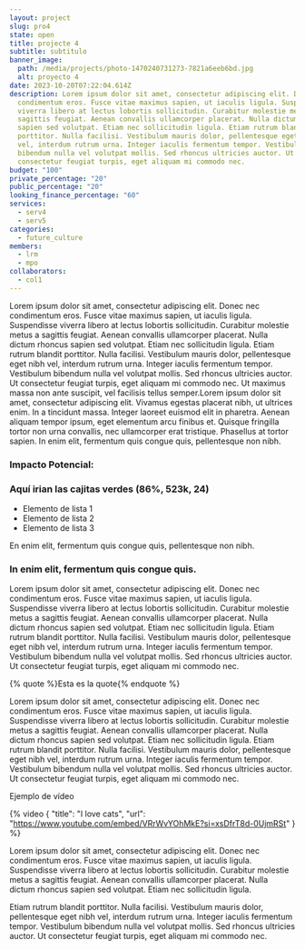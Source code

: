 ```yaml
---
layout: project
slug: pro4
state: open
title: projecte 4
subtitle: s﻿ubtitulo
banner_image:
  path: /media/projects/photo-1470240731273-7821a6eeb6bd.jpg
  alt: proyecto 4
date: 2023-10-20T07:22:04.614Z
description: Lorem ipsum dolor sit amet, consectetur adipiscing elit. Donec nec
  condimentum eros. Fusce vitae maximus sapien, ut iaculis ligula. Suspendisse
  viverra libero at lectus lobortis sollicitudin. Curabitur molestie metus a
  sagittis feugiat. Aenean convallis ullamcorper placerat. Nulla dictum rhoncus
  sapien sed volutpat. Etiam nec sollicitudin ligula. Etiam rutrum blandit
  porttitor. Nulla facilisi. Vestibulum mauris dolor, pellentesque eget nibh
  vel, interdum rutrum urna. Integer iaculis fermentum tempor. Vestibulum
  bibendum nulla vel volutpat mollis. Sed rhoncus ultricies auctor. Ut
  consectetur feugiat turpis, eget aliquam mi commodo nec.
budget: "100"
private_percentage: "20"
public_percentage: "20"
looking_finance_percentage: "60"
services:
  - serv4
  - serv5
categories:
  - future_culture
members:
  - lrm
  - mpo
collaborators:
  - col1
---
```

<!--StartFragment-->

Lorem ipsum dolor sit amet, consectetur adipiscing elit. Donec nec condimentum eros. Fusce vitae maximus sapien, ut iaculis ligula. Suspendisse viverra libero at lectus lobortis sollicitudin. Curabitur molestie metus a sagittis feugiat. Aenean convallis ullamcorper placerat. Nulla dictum rhoncus sapien sed volutpat. Etiam nec sollicitudin ligula. Etiam rutrum blandit porttitor. Nulla facilisi. Vestibulum mauris dolor, pellentesque eget nibh vel, interdum rutrum urna. Integer iaculis fermentum tempor. Vestibulum bibendum nulla vel volutpat mollis. Sed rhoncus ultricies auctor. Ut consectetur feugiat turpis, eget aliquam mi commodo nec. Ut maximus massa non ante suscipit, vel facilisis tellus semper.Lorem ipsum dolor sit amet, consectetur adipiscing elit. Vivamus egestas placerat nibh, ut ultrices enim. In a tincidunt massa. Integer laoreet euismod elit in pharetra. Aenean aliquam tempor ipsum, eget elementum arcu finibus et. Quisque fringilla tortor non urna convallis, nec ullamcorper erat tristique. Phasellus at tortor sapien. In enim elit, fermentum quis congue quis, pellentesque non nibh.

### Impacto Potencial:

### Aquí irian las cajitas verdes (86%, 523k, 24)

* Elemento de lista 1
* Elemento de lista 2
* Elemento de lista 3

En enim elit, fermentum quis congue quis, pellentesque non nibh.

### In enim elit, fermentum quis congue quis.

Lorem ipsum dolor sit amet, consectetur adipiscing elit. Donec nec condimentum eros. Fusce vitae maximus sapien, ut iaculis ligula. Suspendisse viverra libero at lectus lobortis sollicitudin. Curabitur molestie metus a sagittis feugiat. Aenean convallis ullamcorper placerat. Nulla dictum rhoncus sapien sed volutpat. Etiam nec sollicitudin ligula. Etiam rutrum blandit porttitor. Nulla facilisi. Vestibulum mauris dolor, pellentesque eget nibh vel, interdum rutrum urna. Integer iaculis fermentum tempor. Vestibulum bibendum nulla vel volutpat mollis. Sed rhoncus ultricies auctor. Ut consectetur feugiat turpis, eget aliquam mi commodo nec.

{% quote %}Esta es la quote{% endquote %}

Lorem ipsum dolor sit amet, consectetur adipiscing elit. Donec nec condimentum eros. Fusce vitae maximus sapien, ut iaculis ligula. Suspendisse viverra libero at lectus lobortis sollicitudin. Curabitur molestie metus a sagittis feugiat. Aenean convallis ullamcorper placerat. Nulla dictum rhoncus sapien sed volutpat. Etiam nec sollicitudin ligula. Etiam rutrum blandit porttitor. Nulla facilisi. Vestibulum mauris dolor, pellentesque eget nibh vel, interdum rutrum urna. Integer iaculis fermentum tempor. Vestibulum bibendum nulla vel volutpat mollis. Sed rhoncus ultricies auctor. Ut consectetur feugiat turpis, eget aliquam mi commodo nec.

Ejemplo de vídeo

{% video { "title": "I love cats", "url": "https://www.youtube.com/embed/VRrWvYOhMkE?si=xsDfrT8d-0UjmRSt" } %}

Lorem ipsum dolor sit amet, consectetur adipiscing elit. Donec nec condimentum eros. Fusce vitae maximus sapien, ut iaculis ligula. Suspendisse viverra libero at lectus lobortis sollicitudin. Curabitur molestie metus a sagittis feugiat. Aenean convallis ullamcorper placerat. Nulla dictum rhoncus sapien sed volutpat. Etiam nec sollicitudin ligula.

Etiam rutrum blandit porttitor. Nulla facilisi. Vestibulum mauris dolor, pellentesque eget nibh vel, interdum rutrum urna. Integer iaculis fermentum tempor. Vestibulum bibendum nulla vel volutpat mollis. Sed rhoncus ultricies auctor. Ut consectetur feugiat turpis, eget aliquam mi commodo nec.

<!--EndFragment-->